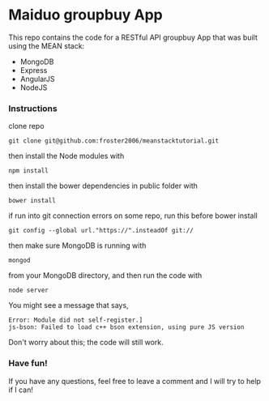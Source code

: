 # Maiduo groupbuy App


This repo contains the code for a RESTful API groupbuy App that was built using the MEAN stack:

<ul>
<li>MongoDB</li>
<li>Express</li>
<li>AngularJS</li>
<li>NodeJS</li>
</ul>



<h3>Instructions</h3>

clone repo

    git clone git@github.com:froster2006/meanstacktutorial.git

then install the Node modules with

    npm install

then install the bower dependencies in public folder with

    bower install
    
if run into git connection errors on some repo, run this before bower install

    git config --global url."https://".insteadOf git://

then make sure MongoDB is running with

    mongod

from your MongoDB directory, and then run the code with 

    node server

You might see a message that says, 

    Error: Module did not self-register.]
    js-bson: Failed to load c++ bson extension, using pure JS version
    
Don't worry about this; the code will still work.

<h3>Have fun!</h3>

If you have any questions, feel free to leave a comment and I will try to help if I can!
